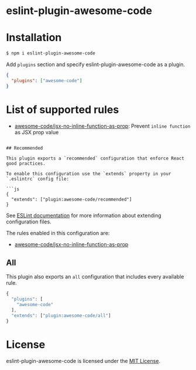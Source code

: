 # eslint-plugin-awesome-code


# Installation

```sh
$ npm i eslint-plugin-awesome-code
```

Add `plugins` section and specify eslint-plugin-awesome-code as a plugin.

```json
{
  "plugins": ["awesome-code"]
}
```

# List of supported rules

- [awesome-code/jsx-no-inline-function-as-prop](docs/rules/jsx-no-inline-function-as-prop.md): Prevent `inline function` as JSX prop value

```

## Recommended

This plugin exports a `recommended` configuration that enforce React good practices.

To enable this configuration use the `extends` property in your `.eslintrc` config file:

```js
{
  "extends": ["plugin:awesome-code/recommended"]
}
```

See [ESLint documentation](http://eslint.org/docs/user-guide/configuring#extending-configuration-files) for more information about extending configuration files.

The rules enabled in this configuration are:

- [awesome-code/jsx-no-inline-function-as-prop](docs/rules/jsx-no-inline-function-as-prop.md)

## All

This plugin also exports an `all` configuration that includes every available rule.

```js
{
  "plugins": [
    "awesome-code"
  ],
  "extends": ["plugin:awesome-code/all"]
}
```

# License

eslint-plugin-awesome-code is licensed under the [MIT License](https://opensource.org/license/mit).
